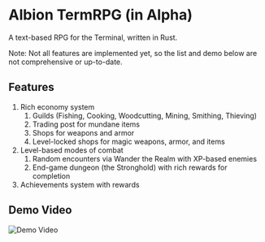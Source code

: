 # Albion TermRPG (in Alpha)

A text-based RPG for the Terminal, written in Rust.

Note: Not all features are implemented yet, so the list and demo below
are not comprehensive or up-to-date.

## Features

1. Rich economy system
   1. Guilds (Fishing, Cooking, Woodcutting, Mining, Smithing, Thieving)
   2. Trading post for mundane items
   3. Shops for weapons and armor
   4. Level-locked shops for magic weapons, armor, and items
2. Level-based modes of combat
   1. Random encounters via Wander the Realm with XP-based enemies
   2. End-game dungeon (the Stronghold) with rich rewards for completion
3. Achievements system with rewards

## Demo Video

![Demo Video](https://youtu.be/S93cg6G9JHw)
